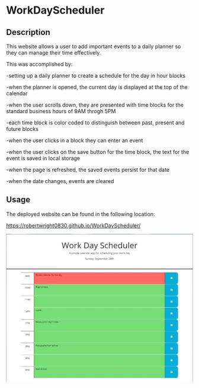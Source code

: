 # WorkDayScheduler

## Description

This website allows a user to add important events to a daily planner so they can manage their time effectively.

This was accomplished by:

-setting up a daily planner to create a schedule for the day in hour blocks

-when the planner is opened, the current day is displayed at the top of the calendar

-when the user scrolls down, they are presented with time blocks for the standard business hours of 9AM throgh 5PM

-each time block is color coded to distinguish between past, present and future blocks

-when the user clicks in a block they can enter an event

-when the user clicks on the save button for the time block, the text for the event is saved in local storage

-when the page is refreshed, the saved events persist for that date

-when the date changes, events are cleared


## Usage

The deployed website can be found in the following location:

https://robertwright0830.github.io/WorkDayScheduler/


![Home Page](assets/images/WorkDayScheduler1.jpg)


